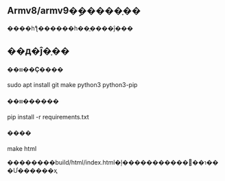 ## Armv8/armv9�ܹ�����ָ��

����һƪ������һ��ֱ����ĵ���



## ��д�ĵ�ָ��

#### ��װ��Ҫ����

sudo apt install git make python3 python3-pip


#### ��װ������

pip install -r requirements.txt

#### ����

make html

��������build/html/index.html�ļ�����������򿪼��ɿ���Ư������ҳ